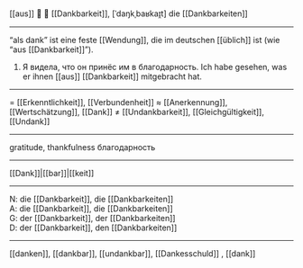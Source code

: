 [[aus]] 🔴 🙏 [[Dankbarkeit]], [ˈdaŋkˌbaʁkaɪ̯t]
die [[Dankbarkeiten]]

---
“als dank” ist eine feste [[Wendung]], die im deutschen [[üblich]] ist (wie “aus [[Dankbarkeit]]”).

1. Я видела, что он принёс им в благодарность.  Ich habe gesehen, was er ihnen [[aus]] [[Dankbarkeit]] mitgebracht hat. 

---
= [[Erkenntlichkeit]], [[Verbundenheit]]
≈ [[Anerkennung]], [[Wertschätzung]], [[Dank]]
≠ [[Undankbarkeit]], [[Gleichgültigkeit]], [[Undank]]

---
gratitude, thankfulness
благодарность

---
[[Dank]]|[[bar]]|[[keit]]

---
N: die [[Dankbarkeit]], die [[Dankbarkeiten]]  
A: die [[Dankbarkeit]], die [[Dankbarkeiten]]  
G: der [[Dankbarkeit]], der [[Dankbarkeiten]]  
D: der [[Dankbarkeit]], den [[Dankbarkeiten]]  

---
[[danken]], [[dankbar]], [[undankbar]], [[Dankesschuld]]
, [[dank]]